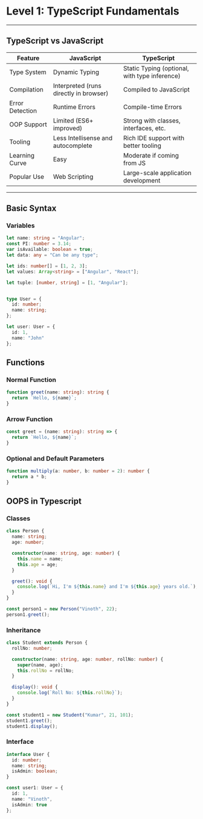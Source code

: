 # Level 1: TypeScript Fundamentals

---

## TypeScript vs JavaScript

| Feature              | JavaScript                            | TypeScript                                   |
|----------------------|----------------------------------------|----------------------------------------------|
| Type System          | Dynamic Typing                        | Static Typing (optional, with type inference) |
| Compilation          | Interpreted (runs directly in browser)| Compiled to JavaScript                       |
| Error Detection      | Runtime Errors                        | Compile-time Errors                          |
| OOP Support          | Limited (ES6+ improved)               | Strong with classes, interfaces, etc.        |
| Tooling              | Less Intellisense and autocomplete    | Rich IDE support with better tooling         |
| Learning Curve       | Easy                                  | Moderate if coming from JS                   |
| Popular Use          | Web Scripting                         | Large-scale application development          |

---

## Basic Syntax

### Variables
```typescript
let name: string = "Angular";
const PI: number = 3.14;
var isAvailable: boolean = true;
let data: any = "Can be any type";

let ids: number[] = [1, 2, 3];
let values: Array<string> = ["Angular", "React"];

let tuple: [number, string] = [1, "Angular"];


type User = {
  id: number;
  name: string;
};

let user: User = {
  id: 1,
  name: "John"
};
```
## Functions
### Normal Function
```typescript
function greet(name: string): string {
  return `Hello, ${name}`;
}
```
### Arrow Function
```typescript
const greet = (name: string): string => {
  return `Hello, ${name}`;
}
```
### Optional and Default Parameters
```typescript
function multiply(a: number, b: number = 2): number {
  return a * b;
}
```

## OOPS in Typescript

### Classes
```typescript
class Person {
  name: string;
  age: number;

  constructor(name: string, age: number) {
    this.name = name;
    this.age = age;
  }

  greet(): void {
    console.log(`Hi, I'm ${this.name} and I'm ${this.age} years old.`);
  }
}

const person1 = new Person("Vinoth", 22);
person1.greet();
```
### Inheritance
```typescript
class Student extends Person {
  rollNo: number;

  constructor(name: string, age: number, rollNo: number) {
    super(name, age);
    this.rollNo = rollNo;
  }

  display(): void {
    console.log(`Roll No: ${this.rollNo}`);
  }
}

const student1 = new Student("Kumar", 21, 101);
student1.greet();
student1.display();

```
### Interface
```typescript
interface User {
  id: number;
  name: string;
  isAdmin: boolean;
}

const user1: User = {
  id: 1,
  name: "Vinoth",
  isAdmin: true
};
```
